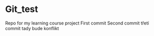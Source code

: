 # Git_test
Repo for my learning course project
First commit
Second commit
třetí commit
tady bude konflikt
